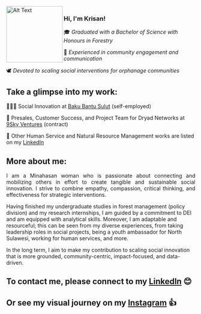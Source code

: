 <img src="https://github.com/user-attachments/assets/8eb14607-f3d7-4231-8cc0-b2866630017d" alt="Alt Text" width="150" height="150" align="left"> 

### Hi, I'm Krisan!
🎓 _Graduated with a Bachelor of Science with Honours in Forestry_

🎤 _Experienced in community engagement and communication_

🕊️ _Devoted to scaling social interventions for orphanage communities_ 


## Take a glimpse into my work:
👩🏻‍💻 Social Innovation at [Baku Bantu Sulut](https://bakubantu.wordpress.com/) (self-employed)

💼 Presales, Customer Success, and Project Team for Dryad Networks at [9Sky Ventures](https://9skyventures.com/) (contract)

🤝 Other Human Service and Natural Resource Management works are listed on my [LinkedIn](https://www.linkedin.com/in/kvalerie)

## More about me:
<p align="justify"> I am a Minahasan woman who is passionate about connecting and mobilizing others in effort to create tangible and sustainable social innovation. I strive to combine empathy, compassion, critical thinking, and effectiveness for strategic interventions.

Having finished my undergraduate studies in forest management (policy division) and my research internships, I am guided by a commitment to DEI and am equipped with analytical skills. Moreover, I am adaptable and resourceful; this can be seen from my diverse experiences, from taking leadership roles in social projects, being a youth ambassador for North Sulawesi, working for human services, and more. 

In the long term, I aim to make my contribution to scaling social innovation that is more grounded, community-centric, impact-focused, and data-driven.</p>

## To contact me, please connect to my [LinkedIn](https://www.linkedin.com/in/kvalerie) 😊

## Or see my visual journey on my [Instagram](https://www.instagram.com/krisanvalerie/) 👍

